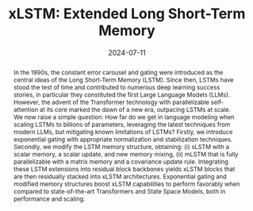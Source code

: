 ---
title: "xLSTM: Extended Long Short-Term Memory"
date: 2024-07-11
publishDate:  2024-07-11
authors: ["Maximilian Beck, Korbinian Pöppel, Markus Spanring, **Andreas Auer**, Oleksandra Prudnikova, Michael Kopp, Günter Klambauer, Johannes Brandstetter, Sepp Hochreiter "]
publication_types: ["2"]
abstract: "In the 1990s, the constant error carousel and gating were introduced as the central ideas of the Long Short-Term Memory (LSTM). Since then, LSTMs have stood the test of time and contributed to numerous deep learning success stories, in particular they constituted the first Large Language Models (LLMs). However, the advent of the Transformer technology with parallelizable self-attention at its core marked the dawn of a new era, outpacing LSTMs at scale. We now raise a simple question: How far do we get in language modeling when scaling LSTMs to billions of parameters, leveraging the latest techniques from modern LLMs, but mitigating known limitations of LSTMs? Firstly, we introduce exponential gating with appropriate normalization and stabilization techniques. Secondly, we modify the LSTM memory structure, obtaining: (i) sLSTM with a scalar memory, a scalar update, and new memory mixing, (ii) mLSTM that is fully parallelizable with a matrix memory and a covariance update rule. Integrating these LSTM extensions into residual block backbones yields xLSTM blocks that are then residually stacked into xLSTM architectures. Exponential gating and modified memory structures boost xLSTM capabilities to perform favorably when compared to state-of-the-art Transformers and State Space Models, both in performance and scaling."
featured: true
publication: "First Workshop on Long-Context Foundation Models@ ICML 2024"
links:
  - icon_pack: ai
    icon: arxiv
    name: Paper
    url: 'https://arxiv.org/abs/2405.04517'
  - icon_pack: fab
    icon: github
    name: Code
    url: 'https://github.com/NX-AI/xlstm'
---